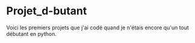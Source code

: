 # Projet_d-butant
Voici les premiers projets que j'ai codé quand je n'étais encore qu'un tout débutant en python.
